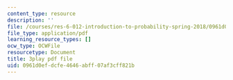 ```yaml
---
content_type: resource
description: ''
file: /courses/res-6-012-introduction-to-probability-spring-2018/0961d0efdcfe4646abff07af3cff821b_TWedESDFcLQ.pdf
file_type: application/pdf
learning_resource_types: []
ocw_type: OCWFile
resourcetype: Document
title: 3play pdf file
uid: 0961d0ef-dcfe-4646-abff-07af3cff821b
---
```

